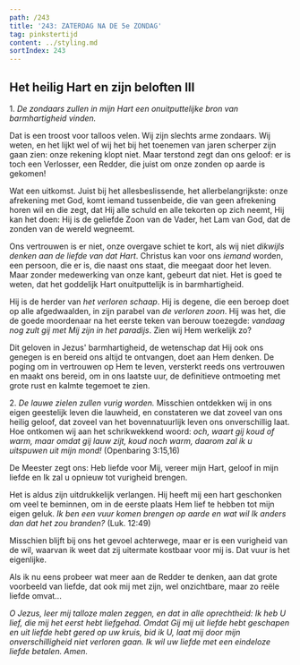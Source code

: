 ```yaml
---
path: /243
title: '243: ZATERDAG NA DE 5e ZONDAG'
tag: pinkstertijd
content: ../styling.md
sortIndex: 243
---
```


## Het heilig Hart en zijn beloften III

1\. _De zondaars zullen in mijn Hart een onuitputtelijke bron van barmhartigheid vinden._

Dat is een troost voor talloos velen. Wij zijn slechts arme zondaars. Wij weten, en het lijkt wel of wij het bij het toenemen van jaren scherper zijn gaan zien: onze rekening klopt niet. Maar terstond zegt dan ons geloof: er is toch een Verlosser, een Redder, die juist om onze zonden op aarde is gekomen!

Wat een uitkomst. Juist bij het allesbeslissende, het allerbelangrijkste: onze afrekening met God, komt iemand tussenbeide, die van geen afrekening horen wil en die zegt, dat Hij alle schuld en alle tekorten op zich neemt, Hij kan het doen: Hij is de geliefde Zoon van de Vader, het Lam van God, dat de zonden van de wereld wegneemt.

Ons vertrouwen is er niet, onze overgave schiet te kort, als wij niet _dikwijls denken aan de liefde van dat Hart_. Christus kan voor ons _iemand_ worden, een persoon, die er is, die naast ons staat, die meegaat door het leven. Maar zonder medewerking van onze kant, gebeurt dat niet. Het is goed te weten, dat het goddelijk Hart onuitputtelijk is in barmhartigheid.

Hij is de herder van _het verloren schaap_. Hij is degene, die een beroep doet op alle afgedwaalden, in zijn parabel van _de verloren zoon_. Hij was het, die de goede moordenaar na het eerste teken van berouw toezegde: _vandaag nog zult gij met Mij zijn in het paradijs_. Zien wij Hem werkelijk zo?

Dit geloven in Jezus' barmhartigheid, de wetenschap dat Hij ook ons genegen is en bereid ons altijd te ontvangen, doet aan Hem denken. De poging om in vertrouwen op Hem te leven, versterkt reeds ons vertrouwen en maakt ons bereid, om in ons laatste uur, de definitieve ontmoeting met grote rust en kalmte tegemoet te zien.

2\. _De lauwe zielen zullen vurig worden._ Misschien ontdekken wij in ons eigen geestelijk leven die lauwheid, en constateren we dat zoveel van ons heilig geloof, dat zoveel van het bovennatuurlijk leven ons onverschillig laat. Hoe ontkomen wij aan het schrikwekkend woord: _och, waart gij koud of warm, maar omdat gij lauw zijt, koud noch warm, daarom zal ik u uitspuwen uit mijn mond!_ (Openbaring 3:15,16)

De Meester zegt ons: Heb liefde voor Mij, vereer mijn Hart, geloof in mijn liefde en Ik zal u opnieuw tot vurigheid brengen.

Het is aldus zijn uitdrukkelijk verlangen. Hij heeft mij een hart geschonken om veel te beminnen, om in de eerste plaats Hem lief te hebben tot mijn eigen geluk. _Ik ben een vuur komen brengen op aarde en wat wil Ik anders dan dat het zou branden?_ (Luk. 12:49)

Misschien blijft bij ons het gevoel achterwege, maar er is een vurigheid van de wil, waarvan ik weet dat zij uitermate kostbaar voor mij is. Dat vuur is het eigenlijke.

Als ik nu eens probeer wat meer aan de Redder te denken, aan dat grote voorbeeld van liefde, dat ook mij met zijn, wel onzichtbare, maar zo reële liefde omvat...

_O Jezus, leer mij talloze malen zeggen, en dat in alle oprechtheid: Ik heb U lief, die mij het eerst hebt liefgehad. Omdat Gij mij uit liefde hebt geschapen en uit liefde hebt gered op uw kruis, bid ik U, laat mij door mijn onverschilligheid niet verloren gaan. Ik wil uw liefde met een eindeloze liefde betalen. Amen._
